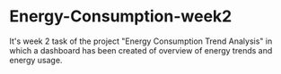 # Energy-Consumption-week2
It's week 2 task of the project "Energy Consumption Trend Analysis" in which a dashboard has been created of overview of energy trends and energy usage.
